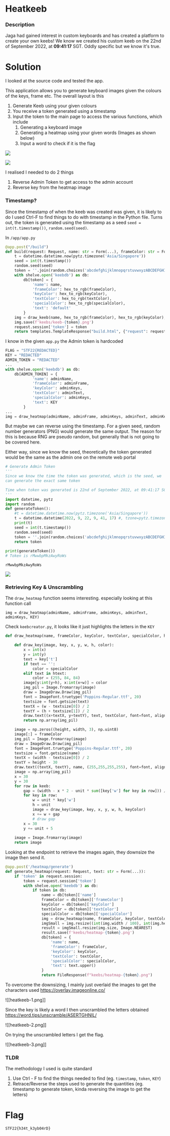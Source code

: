 # Heatkeeb

### Description

Jaga had gained interest in custom keyboards and has created a platform to create your own keebs! We know we created his custom keeb on the 22nd of September 2022, at **09:41:17** SGT. Oddly specific but we know it's true.

# Solution

I looked at the source code and tested the app.

This application allows you to generate keyboard images given the colours of the keys, frame etc. The overall layout is this

1. Generate Keeb using your given colours
2. You receive a token generated using a timestamp
3. Input the token to the main page to access the various functions, which include
	1. Generating a keyboard image
	2. Generating a heatmap using your given words (Images as shown below)
	3. Input a word to check if it is the flag

![](admin_images/keeb.png)

![](admin_images/view.png)

I realised I needed to do 2 things

1. Reverse Admin Token to get access to the admin account
2. Reverse key from the heatmap image

### Timestamp?

Since the timestamp of when the keeb was created was given, it is likely to do
I used Ctrl-F to find things to do with timestamp in the Python file. Turns out, the token is generated using the timestamp as a seed `seed = int(t.timestamp())`, `random.seed(seed)`.

In `/app/app.py`

```python
@app.post("/build")
def build(request: Request, name: str = Form(...), frameColor: str = Form(...), keyColor: str = Form(...), textColor: str = Form(...), specialColor: str = Form(...)):
    t = datetime.datetime.now(pytz.timezone('Asia/Singapore'))
    seed = int(t.timestamp())
    random.seed(seed)
    token = ''.join(random.choices('abcdefghijklmnopqrstuvwxyzABCDEFGHIJKLMNOPQRSTUVWXYZ0123456789', k=16))
    with shelve.open('keebdb') as db:
        db[token] = {
            'name': name,
            'frameColor': hex_to_rgb(frameColor),
            'keyColor': hex_to_rgb(keyColor),
            'textColor': hex_to_rgb(textColor),
            'specialColor': hex_to_rgb(specialColor),
            'text': 'default'
        }
    img = draw_keeb(name, hex_to_rgb(frameColor), hex_to_rgb(keyColor), hex_to_rgb(textColor), hex_to_rgb(specialColor))
    img.save(f'keebs/keeb-{token}.png')
    request.session['token'] = token
    return templates.TemplateResponse("build.html", {"request": request, "resp": "Success!", "token": token})

```


I know in the given `app.py` the Admin token is hardcoded

```python
FLAG = "STF22{REDACTED}"
KEY = "REDACTED"
ADMIN_TOKEN = "REDACTED"
...
with shelve.open('keebdb') as db:
    db[ADMIN_TOKEN] = {
            'name': adminName,
            'frameColor': adminFrame,
            'keyColor': adminKeys,
            'textColor': adminText,
            'specialColor': adminKeys,
            'text': KEY
        }
...
img = draw_heatmap(adminName, adminFrame, adminKeys, adminText, adminKeys, KEY)
```

But maybe we can reverse using the timestamp. For a given seed, random number generators (PNG) would generate the same output. The reason for this is because RNG are pseudo random, but generally that is not going to be covered here.

Either way, since we know the seed, theoretically the token generated would be the same as the admin one on the remote web portal

```python
# Generate Admin Token
'''
Since we know the time the token was generated, which is the seed, we 
can generate the exact same token

Time when token was generated is 22nd of September 2022, at 09:41:17 SGT.
'''
import datetime, pytz
import random
def generateToken():
    #t = datetime.datetime.now(pytz.timezone('Asia/Singapore'))
    t = datetime.datetime(2022, 9, 22, 9, 41, 17) #, tzone=pytz.timezone('Asia/Singapore')) # Redundant
    print(t)
    seed = int(t.timestamp())
    random.seed(seed)
    token = ''.join(random.choices('abcdefghijklmnopqrstuvwxyzABCDEFGHIJKLMNOPQRSTUVWXYZ0123456789', k=16))
    return token
    
print(generateToken())
# Token is rMwwbpMkzAwyRoWs
```

```
rMwwbpMkzAwyRoWs
```

![](Images/heatkeeb-0.png)

### Retrieving Key & Unscrambling

The `draw_heatmap` function seems interesting. especially looking at this function call

```
img = draw_heatmap(adminName, adminFrame, adminKeys, adminText, adminKeys, KEY)
```

Check `keebcreator.py`, it looks like it just highlights the letters in the `KEY`

```python
def draw_heatmap(name, frameColor, keyColor, textColor, specialColor, htext, keeb=keeb, height=580, width=1720, unit=100):

    def draw_key(image, key, x, y, w, h, color):
        x = int(x)
        y = int(y)
        text = key['t']
        if text == '':
            color = specialColor
        elif text in htext:
            color = (255, 84, 84)
        image[y:int(y+h), x:int(x+w)] = color
        img_pil = Image.fromarray(image)
        draw = ImageDraw.Draw(img_pil)
        font = ImageFont.truetype('Poppins-Regular.ttf', 20)
        textsize = font.getsize(text)
        textX = (w - textsize[0]) / 2
        textY = (h + textsize[1]) / 2
        draw.text((x+textX, y+textY), text, textColor, font=font, align='center')
        return np.array(img_pil)

    image = np.zeros((height, width, 3), np.uint8)
    image[:] = frameColor
    img_pil = Image.fromarray(image)
    draw = ImageDraw.Draw(img_pil)
    font = ImageFont.truetype('Poppins-Regular.ttf', 20)
    textsize = font.getsize(name)
    textX = (width - textsize[0]) / 2
    textY = height - 30
    draw.text((textX, textY), name, (255,255,255,255), font=font, align='center')
    image = np.array(img_pil)
    x = 30
    y = 30
    for row in keeb:
        gap = (width - x * 2 - unit * sum([key['w'] for key in row])) / (len(row) - 1)
        for key in row:
            w = unit * key['w']
            h = unit
            image = draw_key(image, key, x, y, w, h, keyColor)
            x += w + gap
            # draw gap
        x = 30
        y += unit + 5
    
    image = Image.fromarray(image)
    return image
```

Looking at the endpoint to retrieve the images again, they downsize the image then send it.

```python
@app.post('/heatmap/generate')
def generate_heatmap(request: Request, text: str = Form(...)):
    if 'token' in request.session:
        token = request.session['token']
        with shelve.open('keebdb') as db:
            if token in db:
                name = db[token]['name']
                frameColor = db[token]['frameColor']
                keyColor = db[token]['keyColor']
                textColor = db[token]['textColor']
                specialColor = db[token]['specialColor']
                img = draw_heatmap(name, frameColor, keyColor, textColor, specialColor, text.upper())
                imgSmall = img.resize((int(img.width / 100), int(img.height / 100)), Image.BILINEAR)
                result = imgSmall.resize(img.size, Image.NEAREST)
                result.save(f'keebs/heatmap-{token}.png')
                db[token] = {
                    'name': name,
                    'frameColor': frameColor,
                    'keyColor': keyColor,
                    'textColor': textColor,
                    'specialColor': specialColor,
                    'text': text.upper()
                }
                return FileResponse(f"keebs/heatmap-{token}.png")
```

To overcome the downsizing, I mainly just overlaid the images to get the characters used
https://overlay.imageonline.co/

![[heatkeeb-1.png]]


Since the key is likely a word I then unscrambled the letters obtained
https://word.tips/unscramble/ASERTGHNIL/

![[heatkeeb-2.png]]

On trying the unscrambled letters I get the flag.

![[heatkeeb-3.png]]

### TLDR

The methodology I used is quite standard

1. Use Ctrl - F to find the things needed to find (eg. `timestamp`, `token`, `KEY`)
2. Retrace/Reverse the steps used to generate the quantities (eg. timestamp to generate token, kinda reversing the image to get the letters)

# Flag

`STF22{h34t_k3yb04rD}`